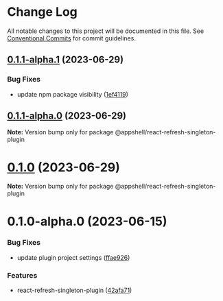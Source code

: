 # Change Log

All notable changes to this project will be documented in this file.
See [Conventional Commits](https://conventionalcommits.org) for commit guidelines.

## [0.1.1-alpha.1](https://github.com/navaris/appshell/compare/@appshell/react-refresh-singleton-plugin@0.1.1-alpha.0...@appshell/react-refresh-singleton-plugin@0.1.1-alpha.1) (2023-06-29)


### Bug Fixes

* update npm package visibility ([1ef4119](https://github.com/navaris/appshell/commit/1ef411903dd038dfc781e8ce0700811e5460c903))





## [0.1.1-alpha.0](https://github.com/navaris/appshell/compare/@appshell/react-refresh-singleton-plugin@0.1.0-alpha.0...@appshell/react-refresh-singleton-plugin@0.1.1-alpha.0) (2023-06-29)

**Note:** Version bump only for package @appshell/react-refresh-singleton-plugin





# [0.1.0](https://github.com/navaris/appshell/compare/@appshell/react-refresh-singleton-plugin@0.1.0-alpha.0...@appshell/react-refresh-singleton-plugin@0.1.0) (2023-06-29)

**Note:** Version bump only for package @appshell/react-refresh-singleton-plugin





# 0.1.0-alpha.0 (2023-06-15)


### Bug Fixes

* update plugin project settings ([ffae926](https://github.com/navaris/appshell/commit/ffae926df93de250ed50dd797d109817a22145f0))


### Features

* react-refresh-singleton-plugin ([42afa71](https://github.com/navaris/appshell/commit/42afa71b0e6122640e0ffff107702d5186ca65cf))
